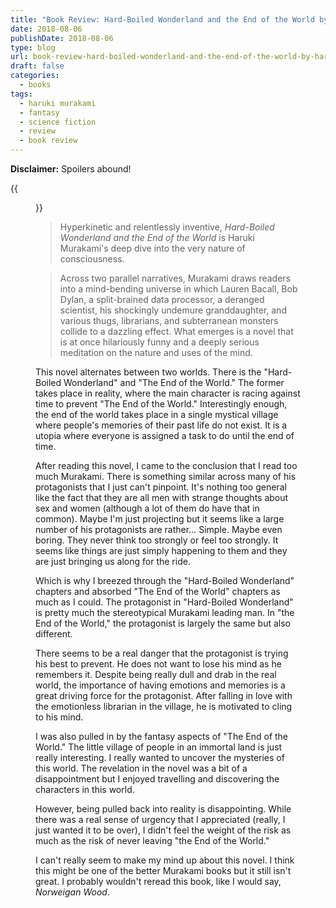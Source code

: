 ```yaml
---
title: "Book Review: Hard-Boiled Wonderland and the End of the World by Haruki Murakami"
date: 2018-08-06
publishDate: 2018-08-06
type: blog
url: book-review-hard-boiled-wonderland-and-the-end-of-the-world-by-haruki-murakami
draft: false
categories:
  - books
tags:
  - haruki murakami
  - fantasy
  - science fiction
  - review
  - book review
---
```


**Disclaimer:** Spoilers abound!

{{<figure src="http://res.cloudinary.com/dvozrk6m8/image/upload/v1533164418/hard-boiled-wonderland-and-the-end-of-the-world_hhkg2v.png" title="Hard-Boiled Wonderland and the End of the World by Haruki Murakami">}}

> Hyperkinetic and relentlessly inventive, *Hard-Boiled Wonderland and the End of the World* is Haruki Murakami's deep dive into the very nature of consciousness.

> Across two parallel narratives, Murakami draws readers into a mind-bending universe in which Lauren Bacall, Bob Dylan, a split-brained data processor, a deranged scientist, his shockingly undemure granddaughter, and various thugs, librarians, and subterranean monsters collide to a dazzling effect. What emerges is a novel that is at once hilariously funny and a deeply serious meditation on the nature and uses of the mind.

This novel alternates between two worlds. There is the "Hard-Boiled Wonderland" and "The End of the World." The former takes place in reality, where the main character is racing against time to prevent "The End of the World." Interestingly enough, the end of the world takes place in a single mystical village where people's memories of their past life do not exist. It is a utopia where everyone is assigned a task to do until the end of time. 

After reading this novel, I came to the conclusion that I read too much Murakami. There is something similar across many of his protagonists that I just can't pinpoint. It's nothing too general like the fact that they are all men with strange thoughts about sex and women (although a lot of them do have that in common). Maybe I'm just projecting but it seems like a large number of his protagonists are rather... Simple. Maybe even boring. They never think too strongly or feel too strongly. It seems like things are just simply happening to them and they are just bringing us along for the ride.

Which is why I breezed through the "Hard-Boiled Wonderland" chapters and absorbed "The End of the World" chapters as much as I could. The protagonist in "Hard-Boiled Wonderland" is pretty much the stereotypical Murakami leading man. In "the End of the World," the protagonist is largely the same but also different.

There seems to be a real danger that the protagonist is trying his best to prevent. He does not want to lose his mind as he remembers it. Despite being really dull and drab in the real world, the importance of having emotions and memories is a great driving force for the protagonist. After falling in love with the emotionless librarian in the village, he is motivated to cling to his mind.

I was also pulled in by the fantasy aspects of "The End of the World." The little village of people in an immortal land is just really interesting. I really wanted to uncover the mysteries of this world. The revelation in the novel was a bit of a disappointment but I enjoyed travelling and discovering the characters in this world.

However, being pulled back into reality is disappointing. While there was a real sense of urgency that I appreciated (really, I just wanted it to be over), I didn't feel the weight of the risk as much as the risk of never leaving "the End of the World."

I can't really seem to make my mind up about this novel. I think this might be one of the better Murakami books but it still isn't great. I probably wouldn't reread this book, like I would say, *Norweigan Wood*.